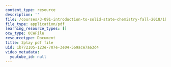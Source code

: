 ```yaml
---
content_type: resource
description: ''
file: /courses/3-091-introduction-to-solid-state-chemistry-fall-2018/1b772105123e707e3e04569ace7a63d4_0eSWbA0T5Kk.pdf
file_type: application/pdf
learning_resource_types: []
ocw_type: OCWFile
resourcetype: Document
title: 3play pdf file
uid: 1b772105-123e-707e-3e04-569ace7a63d4
video_metadata:
  youtube_id: null
---
```

